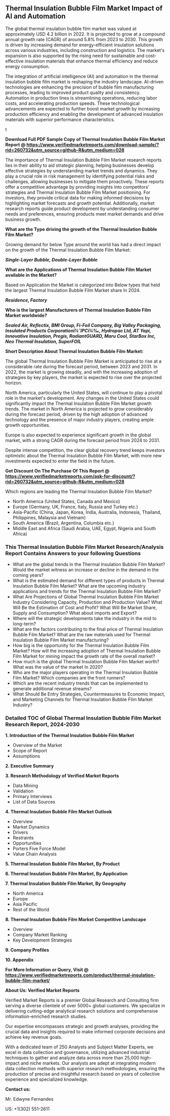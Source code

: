 <h2>Thermal Insulation Bubble Film Market Impact of AI and Automation</h2><p>The global thermal insulation bubble film market was valued at approximately USD 4.2 billion in 2022. It is projected to grow at a compound annual growth rate (CAGR) of around 5.8% from 2023 to 2030. This growth is driven by increasing demand for energy-efficient insulation solutions across various industries, including construction and logistics. The market's expansion is also supported by the rising need for sustainable and cost-effective insulation materials that enhance thermal efficiency and reduce energy consumption.</p><p>The integration of artificial intelligence (AI) and automation in the thermal insulation bubble film market is reshaping the industry landscape. AI-driven technologies are enhancing the precision of bubble film manufacturing processes, leading to improved product quality and consistency. Automation in production lines is streamlining operations, reducing labor costs, and accelerating production speeds. These technological advancements are expected to further boost market growth by increasing production efficiency and enabling the development of advanced insulation materials with superior performance characteristics.</p>t</p><p id="" class=""><strong>Download Full PDF Sample Copy of Thermal Insulation Bubble Film Market Report @ <a href="https://www.verifiedmarketreports.com/download-sample/?rid=260732&utm_source=github-R&utm_medium=028" target="_blank">https://www.verifiedmarketreports.com/download-sample/?rid=260732&utm_source=github-R&utm_medium=028</a></strong></p><p>The importance of&nbsp;Thermal Insulation Bubble Film Market research reports lies in their ability to aid strategic planning, helping businesses develop effective strategies by understanding market trends and dynamics. They play a crucial role in risk management by identifying potential risks and challenges, allowing businesses to mitigate them proactively. These reports offer a competitive advantage by providing insights into competitors' strategies and Thermal Insulation Bubble Film Market positioning. For investors, they provide critical data for making informed decisions by highlighting market forecasts and growth potential. Additionally, market research reports guide product development by understanding consumer needs and preferences, ensuring products meet market demands and drive business growth.</p><p><strong>What are the&nbsp;Type driving the growth of the Thermal Insulation Bubble Film Market?</strong></p><p id="" class="">Growing demand for below Type around the world has had a direct impact on the growth of the Thermal Insulation Bubble Film Market:</p><em><strong>Single-Layer Bubble, Double-Layer Bubble</strong></em></p><strong>What are the&nbsp;Applications&nbsp;of Thermal Insulation Bubble Film Market available in the Market?</strong></p><p id="" class="">Based on Application the Market is categorized into Below types that held the largest Thermal Insulation Bubble Film Market share In 2024.</p><em><strong>Residence, Factory</strong></em></p><strong>Who is the largest Manufacturers of Thermal Insulation Bubble Film Market worldwide?</strong></p><p><em><strong>Sealed Air, Reflectix, BMI Group, Fi-Foil Company, Big Valley Packaging, Insulated Products Corporationï¼ˆIPCï¼‰, Hydropac Ltd, AT Yapi, Innovative Insulation, Pregis, RadiantGUARD, Maru Cool, StarBox Inc, Neo Thermal Insulation, SuperFOIL</strong></em></p><p id="" class=""><strong>Short Description About Thermal Insulation Bubble Film Market:</strong></p><p>The global Thermal Insulation Bubble Film Market is anticipated to rise at a considerable rate during the forecast period, between 2023 and 2031. In 2022, the market is growing steadily, and with the increasing adoption of strategies by key players, the market is expected to rise over the projected horizon.</p><p>North America, particularly the United States, will continue to play a pivotal role in the market's development. Any changes in the United States could significantly impact the Thermal Insulation Bubble Film Market growth trends. The market in North America is projected to grow considerably during the forecast period, driven by the high adoption of advanced technology and the presence of major industry players, creating ample growth opportunities.</p><p>Europe is also expected to experience significant growth in the global market, with a strong CAGR during the forecast period from 2024 to 2031.</p><p>Despite intense competition, the clear global recovery trend keeps investors optimistic about the Thermal Insulation Bubble Film Market, with more new investments expected to enter the field in the future.</p><p id="" class=""><strong>Get Discount On The Purchase Of This Report @ <a href="https://www.verifiedmarketreports.com/ask-for-discount/?rid=260732&utm_source=github-R&utm_medium=028" target="_blank">https://www.verifiedmarketreports.com/ask-for-discount/?rid=260732&utm_source=github-R&utm_medium=028</a></strong></p>Which regions are leading the Thermal Insulation Bubble Film Market?</p><ul><li>North America (United States, Canada and Mexico)</li><li>Europe (Germany, UK, France, Italy, Russia and Turkey etc.)</li><li>Asia-Pacific (China, Japan, Korea, India, Australia, Indonesia, Thailand, Philippines, Malaysia and Vietnam)</li><li>South America (Brazil, Argentina, Columbia etc.)</li><li>Middle East and Africa (Saudi Arabia, UAE, Egypt, Nigeria and South Africa)</li></ul><h3 id="" class="">This Thermal Insulation Bubble Film Market Research/Analysis Report Contains Answers to your following Questions</h3><ul><li>What are the global trends in the Thermal Insulation Bubble Film Market? Would the market witness an increase or decline in the demand in the coming years?</li><li>What is the estimated demand for different types of products in Thermal Insulation Bubble Film Market? What are the upcoming industry applications and trends for the Thermal Insulation Bubble Film Market?</li><li>What Are Projections of Global Thermal Insulation Bubble Film Market Industry Considering Capacity, Production and Production Value? What Will Be the Estimation of Cost and Profit? What Will Be Market Share, Supply and Consumption? What about imports and Export?</li><li>Where will the strategic developments take the industry in the mid to long-term?</li><li>What are the factors contributing to the final price of Thermal Insulation Bubble Film Market? What are the raw materials used for Thermal Insulation Bubble Film Market manufacturing?</li><li>How big is the opportunity for the Thermal Insulation Bubble Film Market? How will the increasing adoption of Thermal Insulation Bubble Film Market for mining impact the growth rate of the overall market?</li><li>How much is the global Thermal Insulation Bubble Film Market worth? What was the value of the market In 2020?</li><li>Who are the major players operating in the Thermal Insulation Bubble Film Market? Which companies are the front runners?</li><li>Which are the recent industry trends that can be implemented to generate additional revenue streams?</li><li>What Should Be Entry Strategies, Countermeasures to Economic Impact, and Marketing Channels for Thermal Insulation Bubble Film Market Industry?</li></ul><h3 id="" class="">Detailed TOC of Global Thermal Insulation Bubble Film Market Research Report, 2024-2030</h3><p id="" class=""><strong>1. Introduction of the Thermal Insulation Bubble Film Market</strong></p><ul><li>Overview of the Market</li><li>Scope of Report</li><li>Assumptions</li></ul><p id="" class=""><strong>2. Executive Summary</strong></p><p id="" class=""><strong>3. Research Methodology of Verified Market Reports</strong></p><ul><li>Data Mining</li><li>Validation</li><li>Primary Interviews</li><li>List of Data Sources</li></ul><p id="" class=""><strong>4. Thermal Insulation Bubble Film Market Outlook</strong></p><ul><li>Overview</li><li>Market Dynamics</li><li>Drivers</li><li>Restraints</li><li>Opportunities</li><li>Porters Five Force Model</li><li>Value Chain Analysis</li></ul><p id="" class=""><strong>5. Thermal Insulation Bubble Film Market, By Product</strong></p><p id="" class=""><strong>6. Thermal Insulation Bubble Film Market, By Application</strong></p><p id="" class=""><strong>7. Thermal Insulation Bubble Film Market, By Geography</strong></p><ul><li>North America</li><li>Europe</li><li>Asia Pacific</li><li>Rest of the World</li></ul><p id="" class=""><strong>8. Thermal Insulation Bubble Film Market Competitive Landscape</strong></p><ul><li>Overview</li><li>Company Market Ranking</li><li>Key Development Strategies</li></ul><p id="" class=""><strong>9. Company Profiles</strong></p><p id="" class=""><strong>10. Appendix</strong></p><p id="" class=""><strong>For More Information or Query, Visit @ <a href="https://www.verifiedmarketreports.com/product/thermal-insulation-bubble-film-market/" target="_blank">https://www.verifiedmarketreports.com/product/thermal-insulation-bubble-film-market/</a></strong></p><p id="" class=""><strong>About Us: Verified Market Reports</strong></p><p id="" class="">Verified Market Reports is a premier Global Research and Consulting firm serving a diverse clientele of over 5000+ global customers. We specialize in delivering cutting-edge analytical research solutions and comprehensive information-enriched research studies.</p><p id="" class="">Our expertise encompasses strategic and growth analyses, providing the crucial data and insights required to make informed corporate decisions and achieve key revenue goals.</p><p id="" class="">With a dedicated team of 250 Analysts and Subject Matter Experts, we excel in data collection and governance, utilizing advanced industrial techniques to gather and analyze data across more than 25,000 high-impact and niche markets. Our analysts are adept at integrating modern data collection methods with superior research methodologies, ensuring the production of precise and insightful research based on years of collective experience and specialized knowledge.</p><p id="" class=""><strong>Contact us:</strong></p><p id="" class="">Mr. Edwyne Fernandes</p><p id="" class="">US: +1(302) 551-2611</p>